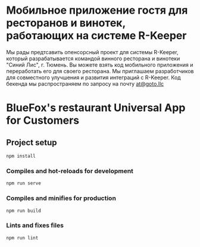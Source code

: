 # Мобильное приложение гостя для ресторанов и винотек, работающих на системе R-Keeper
Мы рады предтсавить опенсорсный проект для системы R-Keeper, который разрабатывается командой винного ресторана и винотеки "Синий Лис", г. Тюмень. Вы можете взять код мобильного приложения и переработать его для своего ресторана.
Мы приглашаем разработчиков для совместного улучшения и развития интеграций с R-Keeper.
Код бекенда мы распространяем по запросу на почту at@goto.llc 

# BlueFox's restaurant Universal App for Customers

## Project setup

```npm
npm install
```

### Compiles and hot-reloads for development

```npm
npm run serve
```

### Compiles and minifies for production

```npm
npm run build
```

### Lints and fixes files

```npm
npm run lint
```
